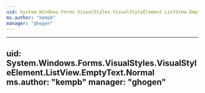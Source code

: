 ```yaml
---
uid: System.Windows.Forms.VisualStyles.VisualStyleElement.ListView.EmptyText
ms.author: "kempb"
manager: "ghogen"
---
```


---
uid: System.Windows.Forms.VisualStyles.VisualStyleElement.ListView.EmptyText.Normal
ms.author: "kempb"
manager: "ghogen"
---
